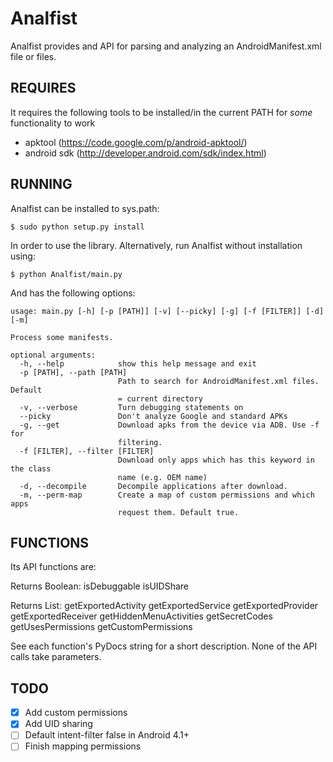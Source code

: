 Analfist
================================
Analfist provides and API for parsing and analyzing an AndroidManifest.xml file or files.

REQUIRES
-------------------------
It requires the following tools to be installed/in the current PATH for *some* functionality to work
 - apktool (https://code.google.com/p/android-apktool/)
 - android sdk (http://developer.android.com/sdk/index.html)

RUNNING
-------------------------
Analfist can be installed to sys.path:
```
$ sudo python setup.py install
```
In order to use the library. Alternatively, run Analfist without installation using:
```
$ python Analfist/main.py
```
And has the following options:
```
usage: main.py [-h] [-p [PATH]] [-v] [--picky] [-g] [-f [FILTER]] [-d] [-m]

Process some manifests.

optional arguments:
  -h, --help            show this help message and exit
  -p [PATH], --path [PATH]
                        Path to search for AndroidManifest.xml files. Default
                        = current directory
  -v, --verbose         Turn debugging statements on
  --picky               Don't analyze Google and standard APKs
  -g, --get             Download apks from the device via ADB. Use -f for
                        filtering.
  -f [FILTER], --filter [FILTER]
                        Download only apps which has this keyword in the class
                        name (e.g. OEM name)
  -d, --decompile       Decompile applications after download.
  -m, --perm-map        Create a map of custom permissions and which apps
                        request them. Default true.
```
FUNCTIONS
-------------------------
Its API functions are:

  Returns Boolean:
    isDebuggable
    isUIDShare

  Returns List:
    getExportedActivity
    getExportedService
    getExportedProvider
    getExportedReceiver
    getHiddenMenuActivities
    getSecretCodes
    getUsesPermissions
    getCustomPermissions

See each function's PyDocs string for a short description. None of the API calls take parameters.

TODO
-------------------------
 - [X] Add custom permissions
 - [X] Add UID sharing
 - [ ] Default intent-filter false in Android 4.1+
 - [ ] Finish mapping permissions
